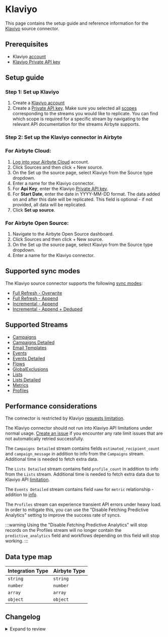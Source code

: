 # Klaviyo

<HideInUI>

This page contains the setup guide and reference information for the [Klaviyo](https://www.klaviyo.com) source connector.

</HideInUI>

## Prerequisites

- Klaviyo [account](https://www.klaviyo.com)
- [Klaviyo Private API key](https://help.klaviyo.com/hc/en-us/articles/115005062267-How-to-Manage-Your-Account-s-API-Keys#your-private-api-keys3)

## Setup guide

### Step 1: Set up Klaviyo

1. Create a [Klaviyo account](https://www.klaviyo.com)
2. Create a [Private API key](https://help.klaviyo.com/hc/en-us/articles/115005062267-How-to-Manage-Your-Account-s-API-Keys#your-private-api-keys3). Make sure you selected all [scopes](https://help.klaviyo.com/hc/en-us/articles/7423954176283) corresponding to the streams you would like to replicate. You can find which scope is required for a specific stream by navigating to the relevant API documentation for the streams Airbyte supports.

### Step 2: Set up the Klaviyo connector in Airbyte

### For Airbyte Cloud:

1. [Log into your Airbyte Cloud](https://cloud.airbyte.com/workspaces) account.
2. Click Sources and then click + New source.
3. On the Set up the source page, select Klaviyo from the Source type dropdown.
4. Enter a name for the Klaviyo connector.
5. For **Api Key**, enter the Klaviyo [Private API key](https://help.klaviyo.com/hc/en-us/articles/115005062267-How-to-Manage-Your-Account-s-API-Keys#your-private-api-keys3).
6. For **Start Date**, enter the date in YYYY-MM-DD format. The data added on and after this date will be replicated. This field is optional - if not provided, all data will be replicated.
7. Click **Set up source**.

### For Airbyte Open Source:

1. Navigate to the Airbyte Open Source dashboard.
2. Click Sources and then click + New source.
3. On the Set up the source page, select Klaviyo from the Source type dropdown.
4. Enter a name for the Klaviyo connector.

## Supported sync modes

The Klaviyo source connector supports the following [sync modes](https://docs.airbyte.com/cloud/core-concepts/#connection-sync-modes):

- [Full Refresh - Overwrite](https://docs.airbyte.com/understanding-airbyte/connections/full-refresh-overwrite/)
- [Full Refresh - Append](https://docs.airbyte.com/understanding-airbyte/connections/full-refresh-append)
- [Incremental - Append](https://docs.airbyte.com/understanding-airbyte/connections/incremental-append)
- [Incremental - Append + Deduped](https://docs.airbyte.com/understanding-airbyte/connections/incremental-append-deduped)

## Supported Streams

- [Campaigns](https://developers.klaviyo.com/en/v2023-06-15/reference/get_campaigns)
- [Campaigns Detailed](https://developers.klaviyo.com/en/v2023-06-15/reference/get_campaigns)
- [Email Templates](https://developers.klaviyo.com/en/reference/get_templates)
- [Events](https://developers.klaviyo.com/en/reference/get_events)
- [Events Detailed](https://developers.klaviyo.com/en/reference/get_event)
- [Flows](https://developers.klaviyo.com/en/reference/get_flows)
- [GlobalExclusions](https://developers.klaviyo.com/en/v2023-02-22/reference/get_profiles)
- [Lists](https://developers.klaviyo.com/en/reference/get_lists)
- [Lists Detailed](https://developers.klaviyo.com/en/reference/get_lists)
- [Metrics](https://developers.klaviyo.com/en/reference/get_metrics)
- [Profiles](https://developers.klaviyo.com/en/v2023-02-22/reference/get_profiles)

## Performance considerations

The connector is restricted by Klaviyo [requests limitation](https://apidocs.klaviyo.com/reference/api-overview#rate-limits).

The Klaviyo connector should not run into Klaviyo API limitations under normal usage. [Create an issue](https://github.com/airbytehq/airbyte/issues) if you encounter any rate limit issues that are not automatically retried successfully.

The `Campaigns Detailed` stream contains fields `estimated_recipient_count` and `campaign_message` in addition to info from the `Campaigns` stream. Additional time is needed to fetch extra data.

The `Lists Detailed` stream contains field `profile_count` in addition to info from the `Lists` stream. Additional time is needed to fetch extra data due to Klaviyo API [limitation](https://developers.klaviyo.com/en/reference/get_list).

The `Events Detailed` stream contains field `name` for `metric` relationship - addition to [info](https://developers.klaviyo.com/en/reference/get_event).

The `Profiles` stream can experience transient API errors under heavy load. In order to mitigate this, you can use the "Disable Fetching Predictive Analytics" setting to improve the success rate of syncs.

:::warning
Using the "Disable Fetching Predictive Analytics" will stop records on the Profiles stream will no longer
contain the `predictive_analytics` field and workflows depending on this field will stop working.
:::

## Data type map

| Integration Type | Airbyte Type |
|:-----------------|:-------------|
| `string`         | `string`     |
| `number`         | `number`     |
| `array`          | `array`      |
| `object`         | `object`     |

## Changelog

<details>
  <summary>Expand to review</summary>

| Version | Date       | Pull Request                                               | Subject                                                                                                                       |
|:--------|:-----------|:-----------------------------------------------------------|:------------------------------------------------------------------------------------------------------------------------------|
| 2.10.13 | 2024-11-05 | [48331](https://github.com/airbytehq/airbyte/pull/48331) | Update dependencies |
| 2.10.12 | 2024-10-29 | [47797](https://github.com/airbytehq/airbyte/pull/47797) | Update dependencies |
| 2.10.11 | 2024-10-28 | [47043](https://github.com/airbytehq/airbyte/pull/47043) | Update dependencies |
| 2.10.10 | 2024-10-14 | [46741](https://github.com/airbytehq/airbyte/pull/46741) | Add checkpointing to events stream to improve large syncs after clear data |
| 2.10.9 | 2024-10-12 | [46787](https://github.com/airbytehq/airbyte/pull/46787) | Update dependencies |
| 2.10.8 | 2024-10-05 | [46503](https://github.com/airbytehq/airbyte/pull/46503) | Update dependencies |
| 2.10.7 | 2024-09-28 | [46174](https://github.com/airbytehq/airbyte/pull/46174) | Update dependencies |
| 2.10.6 | 2024-09-21 | [45813](https://github.com/airbytehq/airbyte/pull/45813) | Update dependencies |
| 2.10.5 | 2024-09-14 | [45530](https://github.com/airbytehq/airbyte/pull/45530) | Update dependencies |
| 2.10.4 | 2024-09-07 | [45244](https://github.com/airbytehq/airbyte/pull/45244) | Update dependencies |
| 2.10.3 | 2024-08-31 | [45064](https://github.com/airbytehq/airbyte/pull/45064) | Update dependencies |
| 2.10.2 | 2024-08-30 | [44930](https://github.com/airbytehq/airbyte/pull/44930) | Fix typing in profiles stream for field `attributes.location.region` |
| 2.10.1 | 2024-08-24 | [44628](https://github.com/airbytehq/airbyte/pull/44628) | Update dependencies |
| 2.10.0 | 2024-08-18 | [44366](https://github.com/airbytehq/airbyte/pull/44366) | Add field[metrics] to events stream |
| 2.9.4 | 2024-08-17 | [44317](https://github.com/airbytehq/airbyte/pull/44317) | Update dependencies |
| 2.9.3 | 2024-08-12 | [43806](https://github.com/airbytehq/airbyte/pull/43806) | Update dependencies |
| 2.9.2 | 2024-08-10 | [43613](https://github.com/airbytehq/airbyte/pull/43613) | Update dependencies |
| 2.9.1 | 2024-08-03 | [43247](https://github.com/airbytehq/airbyte/pull/43247) | Update dependencies |
| 2.9.0 | 2024-08-01 | [42891](https://github.com/airbytehq/airbyte/pull/42891) | Migrate to CDK v4.X and remove custom BackoffStrategy implementation |
| 2.8.2 | 2024-07-31 | [42895](https://github.com/airbytehq/airbyte/pull/42895) | Add config option disable_fetching_predictive_analytics to prevent 503 Service Unavailable errors |
| 2.8.1 | 2024-07-27 | [42664](https://github.com/airbytehq/airbyte/pull/42664) | Update dependencies |
| 2.8.0 | 2024-07-19 | [42121](https://github.com/airbytehq/airbyte/pull/42121) | Migrate to CDK v3.9.0 |
| 2.7.8 | 2024-07-20 | [42185](https://github.com/airbytehq/airbyte/pull/42185) | Update dependencies |
| 2.7.7 | 2024-07-08 | [40608](https://github.com/airbytehq/airbyte/pull/40608) | Update the `events_detailed` stream to improve efficiency using the events API |
| 2.7.6 | 2024-07-13 | [41903](https://github.com/airbytehq/airbyte/pull/41903) | Update dependencies |
| 2.7.5 | 2024-07-10 | [41548](https://github.com/airbytehq/airbyte/pull/41548) | Update dependencies |
| 2.7.4 | 2024-07-09 | [41211](https://github.com/airbytehq/airbyte/pull/41211) | Update dependencies |
| 2.7.3 | 2024-07-06 | [40770](https://github.com/airbytehq/airbyte/pull/40770) | Update dependencies |
| 2.7.2 | 2024-06-26 | [40401](https://github.com/airbytehq/airbyte/pull/40401) | Update dependencies |
| 2.7.1 | 2024-06-22 | [40032](https://github.com/airbytehq/airbyte/pull/40032) | Update dependencies |
| 2.7.0 | 2024-06-08 | [39350](https://github.com/airbytehq/airbyte/pull/39350) | Add `events_detailed` stream |
| 2.6.4 | 2024-06-06 | [38879](https://github.com/airbytehq/airbyte/pull/38879) | Implement `CheckpointMixin` for handling state in Python streams |
| 2.6.3 | 2024-06-04 | [38935](https://github.com/airbytehq/airbyte/pull/38935) | [autopull] Upgrade base image to v1.2.1 |
| 2.6.2 | 2024-05-08 | [37789](https://github.com/airbytehq/airbyte/pull/37789) | Move stream schemas and spec to manifest |
| 2.6.1 | 2024-05-07 | [38010](https://github.com/airbytehq/airbyte/pull/38010) | Add error handler for `5XX` status codes |
| 2.6.0 | 2024-04-19 | [37370](https://github.com/airbytehq/airbyte/pull/37370) | Add streams `campaigns_detailed` and `lists_detailed` |
| 2.5.0 | 2024-04-15 | [36264](https://github.com/airbytehq/airbyte/pull/36264) | Migrate to low-code |
| 2.4.0 | 2024-04-11 | [36989](https://github.com/airbytehq/airbyte/pull/36989) | Update `Campaigns` schema |
| 2.3.0 | 2024-03-19 | [36267](https://github.com/airbytehq/airbyte/pull/36267) | Pin airbyte-cdk version to `^0` |
| 2.2.0 | 2024-02-27 | [35637](https://github.com/airbytehq/airbyte/pull/35637) | Fix `predictive_analytics` field in stream `profiles` |
| 2.1.3 | 2024-02-15 | [35336](https://github.com/airbytehq/airbyte/pull/35336) | Added type transformer for the `profiles` stream. |
| 2.1.2 | 2024-02-09 | [35088](https://github.com/airbytehq/airbyte/pull/35088) | Manage dependencies with Poetry. |
| 2.1.1 | 2024-02-07 | [34998](https://github.com/airbytehq/airbyte/pull/34998) | Add missing fields to stream schemas |
| 2.1.0 | 2023-12-07 | [33237](https://github.com/airbytehq/airbyte/pull/33237) | Continue syncing streams even when one of the stream fails |
| 2.0.2 | 2023-12-05 | [33099](https://github.com/airbytehq/airbyte/pull/33099) | Fix filtering for archived records stream |
| 2.0.1 | 2023-11-08 | [32291](https://github.com/airbytehq/airbyte/pull/32291) | Add logic to have regular checkpointing schedule |
| 2.0.0 | 2023-11-03 | [32128](https://github.com/airbytehq/airbyte/pull/32128) | Use the latest API for streams `campaigns`, `email_templates`, `events`, `flows`, `global_exclusions`, `lists`, and `metrics` |
| 1.1.0 | 2023-10-23 | [31710](https://github.com/airbytehq/airbyte/pull/31710) | Make `start_date` config field optional |
| 1.0.0 | 2023-10-18 | [31565](https://github.com/airbytehq/airbyte/pull/31565) | Add new known fields for 'events' stream |
| 0.5.0 | 2023-10-19 | [31611](https://github.com/airbytehq/airbyte/pull/31611) | Add `date-time` format for `datetime` field in `Events` stream |
| 0.4.0 | 2023-10-18 | [31562](https://github.com/airbytehq/airbyte/pull/31562) | Add `archived` field to `Flows` stream |
| 0.3.3 | 2023-10-13 | [31379](https://github.com/airbytehq/airbyte/pull/31379) | Skip streams that the connector no longer has access to |
| 0.3.2 | 2023-06-20 | [27498](https://github.com/airbytehq/airbyte/pull/27498) | Do not store state in the future |
| 0.3.1 | 2023-06-08 | [27162](https://github.com/airbytehq/airbyte/pull/27162) | Anonymize check connection error message |
| 0.3.0 | 2023-02-18 | [23236](https://github.com/airbytehq/airbyte/pull/23236) | Add ` Email Templates` stream |
| 0.2.0   | 2023-03-13 | [22942](https://github.com/airbytehq/airbyte/pull/23968)   | Add `Profiles` stream                                                                                                         |
| 0.1.13  | 2023-02-13 | [22942](https://github.com/airbytehq/airbyte/pull/22942)   | Specified date formatting in specification                                                                                    |
| 0.1.12  | 2023-01-30 | [22071](https://github.com/airbytehq/airbyte/pull/22071)   | Fix `Events` stream schema                                                                                                    |
| 0.1.11  | 2023-01-27 | [22012](https://github.com/airbytehq/airbyte/pull/22012)   | Set `AvailabilityStrategy` for streams explicitly to `None`                                                                   |
| 0.1.10  | 2022-09-29 | [17422](https://github.com/airbytehq/airbyte/issues/17422) | Update CDK dependency                                                                                                         |
| 0.1.9   | 2022-09-28 | [17304](https://github.com/airbytehq/airbyte/issues/17304) | Migrate to per-stream state.                                                                                                  |
| 0.1.6   | 2022-07-20 | [14872](https://github.com/airbytehq/airbyte/issues/14872) | Increase test coverage                                                                                                        |
| 0.1.5   | 2022-07-12 | [14617](https://github.com/airbytehq/airbyte/issues/14617) | Set max_retries = 10 for `lists` stream.                                                                                      |
| 0.1.4   | 2022-04-15 | [11723](https://github.com/airbytehq/airbyte/issues/11723) | Enhance klaviyo source for flows stream and update to events stream.                                                          |
| 0.1.3   | 2021-12-09 | [8592](https://github.com/airbytehq/airbyte/pull/8592)     | Improve performance, make Global Exclusions stream incremental and enable Metrics stream.                                     |
| 0.1.2   | 2021-10-19 | [6952](https://github.com/airbytehq/airbyte/pull/6952)     | Update schema validation in SAT                                                                                               |

</details>
